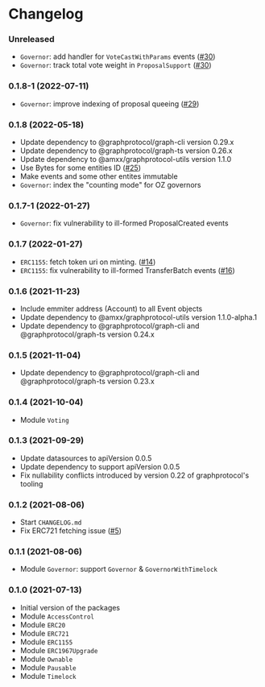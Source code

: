 # Changelog

### Unreleased
 * `Governor`: add handler for `VoteCastWithParams` events ([#30](https://github.com/OpenZeppelin/openzeppelin-subgraphs/pull/30))
 * `Governor`: track total vote weight in `ProposalSupport` ([#30](https://github.com/OpenZeppelin/openzeppelin-subgraphs/pull/30))

### 0.1.8-1 (2022-07-11)
 * `Governor`: improve indexing of proposal queeing ([#29](https://github.com/OpenZeppelin/openzeppelin-subgraphs/pull/29))

### 0.1.8 (2022-05-18)
 * Update dependency to @graphprotocol/graph-cli version 0.29.x
 * Update dependency to @graphprotocol/graph-ts version 0.26.x
 * Update dependency to @amxx/graphprotocol-utils version 1.1.0
 * Use Bytes for some entities ID ([#25](https://github.com/OpenZeppelin/openzeppelin-subgraphs/pull/25))
 * Make events and some other entites immutable
 * `Governor`: index the "counting mode" for OZ governors

### 0.1.7-1 (2022-01-27)
 * `Governor`: fix vulnerability to ill-formed ProposalCreated events

### 0.1.7 (2022-01-27)
 * `ERC1155`: fetch token uri on minting. ([#14](https://github.com/OpenZeppelin/openzeppelin-subgraphs/pull/14))
 * `ERC1155`: fix vulnerability to ill-formed TransferBatch events ([#16](https://github.com/OpenZeppelin/openzeppelin-subgraphs/pull/16))

### 0.1.6 (2021-11-23)
 * Include emmiter address (Account) to all Event objects
 * Update dependency to @amxx/graphprotocol-utils version 1.1.0-alpha.1
 * Update dependency to @graphprotocol/graph-cli and @graphprotocol/graph-ts version 0.24.x

### 0.1.5 (2021-11-04)
 * Update dependency to @graphprotocol/graph-cli and @graphprotocol/graph-ts version 0.23.x

### 0.1.4 (2021-10-04)
 * Module `Voting`

### 0.1.3 (2021-09-29)
 * Update datasources to apiVersion 0.0.5
 * Update dependency to support apiVersion 0.0.5
 * Fix nullability conflicts introduced by version 0.22 of graphprotocol's tooling

### 0.1.2 (2021-08-06)
 * Start `CHANGELOG.md`
 * Fix ERC721 fetching issue ([#5](https://github.com/OpenZeppelin/openzeppelin-subgraphs/pull/5))

### 0.1.1 (2021-08-06)
 * Module `Governor`: support `Governor` & `GovernorWithTimelock`

### 0.1.0 (2021-07-13)
 * Initial version of the packages
 * Module `AccessControl`
 * Module `ERC20`
 * Module `ERC721`
 * Module `ERC1155`
 * Module `ERC1967Upgrade`
 * Module `Ownable`
 * Module `Pausable`
 * Module `Timelock`
